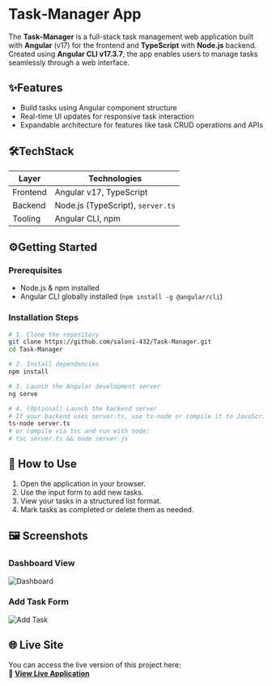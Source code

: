 # Task‑Manager App

The **Task‑Manager** is a full-stack task management web application built with **Angular** (v17) for the frontend and **TypeScript** with **Node.js** backend. Created using **Angular CLI v17.3.7**, the app enables users to manage tasks seamlessly through a web interface.

## ✨Features

- Build tasks using Angular component structure  
- Real-time UI updates for responsive task interaction  
- Expandable architecture for features like task CRUD operations and APIs  

## 🛠️TechStack

| Layer      | Technologies                         |
|------------|--------------------------------------|
| Frontend   | Angular v17, TypeScript              |
| Backend    | Node.js (TypeScript), `server.ts`    |
| Tooling    | Angular CLI, npm                     |

## ⚙️Getting Started

###  Prerequisites

- Node.js & npm installed  
- Angular CLI globally installed (`npm install -g @angular/cli`)

###  Installation Steps

```bash
# 1. Clone the repository
git clone https://github.com/saloni-432/Task-Manager.git
cd Task-Manager

# 2. Install dependencies
npm install

# 3. Launch the Angular development server
ng serve

# 4. (Optional) Launch the backend server
# If your backend uses server.ts, use ts-node or compile it to JavaScript
ts-node server.ts
# or compile via tsc and run with node:
# tsc server.ts && node server.js
```

## 🧭 How to Use

1. Open the application in your browser.
2. Use the input form to add new tasks.
3. View your tasks in a structured list format.
4. Mark tasks as completed or delete them as needed.

## 🖼️ Screenshots

### Dashboard View
![Dashboard](./screenshots/dashboard.png)

### Add Task Form
![Add Task](./screenshots/add-task.png)

## 🌐 Live Site

You can access the live version of this project here:  
**🔗 [View Live Application](https://your-deployment-link.com)**
<!--
# TaskManager

This project was generated with [Angular CLI](https://github.com/angular/angular-cli) version 17.3.7.

## Development server

Run `ng serve` for a dev server. Navigate to `http://localhost:4200/`. The application will automatically reload if you change any of the source files.

## Code scaffolding

Run `ng generate component component-name` to generate a new component. You can also use `ng generate directive|pipe|service|class|guard|interface|enum|module`.

## Build

Run `ng build` to build the project. The build artifacts will be stored in the `dist/` directory.

## Running unit tests

Run `ng test` to execute the unit tests via [Karma](https://karma-runner.github.io).

## Running end-to-end tests

Run `ng e2e` to execute the end-to-end tests via a platform of your choice. To use this command, you need to first add a package that implements end-to-end testing capabilities.

## Further help

To get more help on the Angular CLI use `ng help` or go check out the [Angular CLI Overview and Command Reference](https://angular.io/cli) page./
-->
